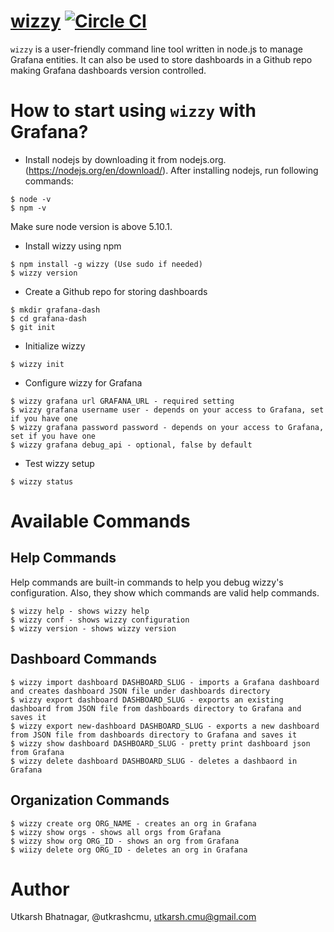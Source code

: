 [wizzy](https://github.com/utkarshcmu/wizzy) [![Circle CI](https://circleci.com/gh/utkarshcmu/wizzy.svg?style=svg)](https://circleci.com/gh/utkarshcmu/wizzy)
================
`wizzy` is a user-friendly command line tool written in node.js to manage Grafana entities. It can also be used to store dashboards in a Github repo making Grafana dashboards version controlled.

# How to start using `wizzy` with Grafana?

- Install nodejs by downloading it from nodejs.org. (https://nodejs.org/en/download/). After installing nodejs, run following commands:
```
$ node -v
$ npm -v
```
Make sure node version is above 5.10.1.
- Install wizzy using npm
```
$ npm install -g wizzy (Use sudo if needed)
$ wizzy version
```
- Create a Github repo for storing dashboards
```
$ mkdir grafana-dash
$ cd grafana-dash
$ git init
```
- Initialize wizzy
```
$ wizzy init
```
- Configure wizzy for Grafana
```
$ wizzy grafana url GRAFANA_URL - required setting
$ wizzy grafana username user - depends on your access to Grafana, set if you have one
$ wizzy grafana password password - depends on your access to Grafana, set if you have one
$ wizzy grafana debug_api - optional, false by default
```
- Test wizzy setup
```
$ wizzy status
```

# Available Commands

## Help Commands
Help commands are built-in commands to help you debug wizzy's configuration. Also, they show which commands are valid help commands.
```
$ wizzy help - shows wizzy help
$ wizzy conf - shows wizzy configuration
$ wizzy version - shows wizzy version
```

## Dashboard Commands
```
$ wizzy import dashboard DASHBOARD_SLUG - imports a Grafana dashboard and creates dashboard JSON file under dashboards directory
$ wizzy export dashboard DASHBOARD_SLUG - exports an existing dashboard from JSON file from dashboards directory to Grafana and saves it
$ wizzy export new-dashboard DASHBOARD_SLUG - exports a new dashboard from JSON file from dashboards directory to Grafana and saves it
$ wizzy show dashboard DASHBOARD_SLUG - pretty print dashboard json from Grafana
$ wizzy delete dashboard DASHBOARD_SLUG - deletes a dashbaord in Grafana

```

## Organization Commands
```
$ wizzy create org ORG_NAME - creates an org in Grafana
$ wizzy show orgs - shows all orgs from Grafana
$ wizzy show org ORG_ID - shows an org from Grafana
$ wiizy delete org ORG_ID - deletes an org in Grafana
```

# Author
Utkarsh Bhatnagar, @utkrashcmu, <utkarsh.cmu@gmail.com>
